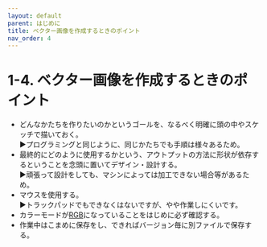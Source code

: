 ```yaml
---
layout: default
parent: はじめに
title: ベクター画像を作成するときのポイント
nav_order: 4
---
```


# **1-4.  ベクター画像を作成するときのポイント**



*   どんなかたちを作りたいのかというゴールを、なるべく明確に頭の中やスケッチで描いておく。 \
▶︎プログラミングと同じように、同じかたちでも手順は様々あるため。
*   最終的にどのように使用するかという、アウトプットの方法に形状が依存するということを念頭に置いてデザイン・設計する。 \
▶︎頑張って設計をしても、マシンによっては加工できない場合等があるため。
*   マウスを使用する。 \
▶︎トラックパッドでもできなくはないですが、やや作業しにくいです。
*   カラーモードが<span style="text-decoration:underline;">RGB</span>になっていることをはじめに必ず確認する。
*   作業中はこまめに保存をし、できればバージョン毎に別ファイルで保存する。
